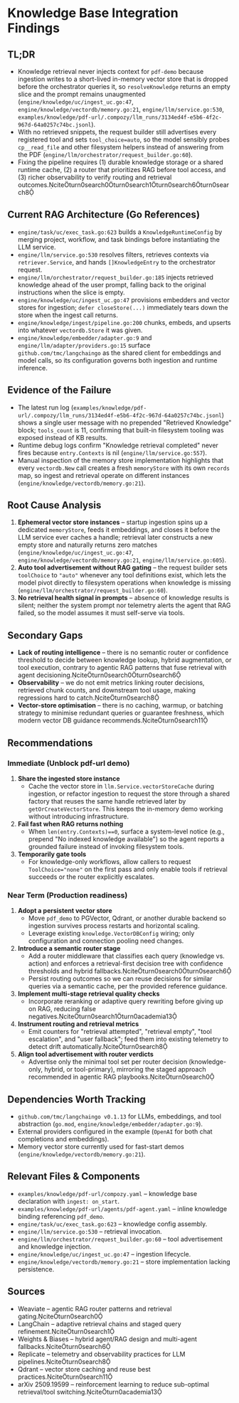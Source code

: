 # Knowledge Base Integration Findings

## TL;DR

- Knowledge retrieval never injects context for `pdf-demo` because ingestion writes to a short-lived in-memory vector store that is dropped before the orchestrator queries it, so `resolveKnowledge` returns an empty slice and the prompt remains unaugmented (`engine/knowledge/uc/ingest_uc.go:47`, `engine/knowledge/vectordb/memory.go:21`, `engine/llm/service.go:530`, `examples/knowledge/pdf-url/.compozy/llm_runs/3134ed4f-e5b6-4f2c-967d-64a0257c74bc.jsonl`).
- With no retrieved snippets, the request builder still advertises every registered tool and sets `tool_choice=auto`, so the model sensibly probes `cp__read_file` and other filesystem helpers instead of answering from the PDF (`engine/llm/orchestrator/request_builder.go:60`).
- Fixing the pipeline requires (1) durable knowledge storage or a shared runtime cache, (2) a router that prioritizes RAG before tool access, and (3) richer observability to verify routing and retrieval outcomes.citeturn0search0turn0search1turn0search6turn0search8

## Current RAG Architecture (Go References)

- `engine/task/uc/exec_task.go:623` builds a `KnowledgeRuntimeConfig` by merging project, workflow, and task bindings before instantiating the LLM service.
- `engine/llm/service.go:530` resolves filters, retrieves contexts via `retriever.Service`, and hands `[]KnowledgeEntry` to the orchestrator request.
- `engine/llm/orchestrator/request_builder.go:185` injects retrieved knowledge ahead of the user prompt, falling back to the original instructions when the slice is empty.
- `engine/knowledge/uc/ingest_uc.go:47` provisions embedders and vector stores for ingestion; `defer closeStore(...)` immediately tears down the store when the ingest call returns.
- `engine/knowledge/ingest/pipeline.go:200` chunks, embeds, and upserts into whatever `vectordb.Store` it was given.
- `engine/knowledge/embedder/adapter.go:9` and `engine/llm/adapter/providers.go:15` surface `github.com/tmc/langchaingo` as the shared client for embeddings and model calls, so its configuration governs both ingestion and runtime inference.

## Evidence of the Failure

- The latest run log (`examples/knowledge/pdf-url/.compozy/llm_runs/3134ed4f-e5b6-4f2c-967d-64a0257c74bc.jsonl`) shows a single user message with no prepended "Retrieved Knowledge" block; `tools_count` is 11, confirming that built-in filesystem tooling was exposed instead of KB results.
- Runtime debug logs confirm "Knowledge retrieval completed" never fires because `entry.Contexts` is nil (`engine/llm/service.go:557`).
- Manual inspection of the memory store implementation highlights that every `vectordb.New` call creates a fresh `memoryStore` with its own `records` map, so ingest and retrieval operate on different instances (`engine/knowledge/vectordb/memory.go:21`).

## Root Cause Analysis

1. **Ephemeral vector store instances** – startup ingestion spins up a dedicated `memoryStore`, feeds it embeddings, and closes it before the LLM service ever caches a handle; retrieval later constructs a new empty store and naturally returns zero matches (`engine/knowledge/uc/ingest_uc.go:47`, `engine/knowledge/vectordb/memory.go:21`, `engine/llm/service.go:605`).
2. **Auto tool advertisement without RAG gating** – the request builder sets `toolChoice` to `"auto"` whenever any tool definitions exist, which lets the model pivot directly to filesystem operations when knowledge is missing (`engine/llm/orchestrator/request_builder.go:60`).
3. **No retrieval health signal in prompts** – absence of knowledge results is silent; neither the system prompt nor telemetry alerts the agent that RAG failed, so the model assumes it must self-serve via tools.

## Secondary Gaps

- **Lack of routing intelligence** – there is no semantic router or confidence threshold to decide between knowledge lookup, hybrid augmentation, or tool execution, contrary to agentic RAG patterns that fuse retrieval with agent decisioning.citeturn0search0turn0search6
- **Observability** – we do not emit metrics linking router decisions, retrieved chunk counts, and downstream tool usage, making regressions hard to catch.citeturn0search8
- **Vector-store optimisation** – there is no caching, warmup, or batching strategy to minimise redundant queries or guarantee freshness, which modern vector DB guidance recommends.citeturn0search11

## Recommendations

### Immediate (Unblock pdf-url demo)

1. **Share the ingested store instance**
   - Cache the vector store in `llm.Service.vectorStoreCache` during ingestion, or refactor ingestion to request the store through a shared factory that reuses the same handle retrieved later by `getOrCreateVectorStore`. This keeps the in-memory demo working without introducing infrastructure.
2. **Fail fast when RAG returns nothing**
   - When `len(entry.Contexts)==0`, surface a system-level notice (e.g., prepend "No indexed knowledge available") so the agent reports a grounded failure instead of invoking filesystem tools.
3. **Temporarily gate tools**
   - For knowledge-only workflows, allow callers to request `ToolChoice="none"` on the first pass and only enable tools if retrieval succeeds or the router explicitly escalates.

### Near Term (Production readiness)

1. **Adopt a persistent vector store**
   - Move `pdf_demo` to PGVector, Qdrant, or another durable backend so ingestion survives process restarts and horizontal scaling.
   - Leverage existing `knowledge.VectorDBConfig` wiring; only configuration and connection pooling need changes.
2. **Introduce a semantic router stage**
   - Add a router middleware that classifies each query (knowledge vs. action) and enforces a retrieval-first decision tree with confidence thresholds and hybrid fallbacks.citeturn0search0turn0search6
   - Persist routing outcomes so we can reuse decisions for similar queries via a semantic cache, per the provided reference guidance.
3. **Implement multi-stage retrieval quality checks**
   - Incorporate reranking or adaptive query rewriting before giving up on RAG, reducing false negatives.citeturn0search1turn0academia13
4. **Instrument routing and retrieval metrics**
   - Emit counters for "retrieval attempted", "retrieval empty", "tool escalation", and "user fallback"; feed them into existing telemetry to detect drift automatically.citeturn0search8
5. **Align tool advertisement with router verdicts**
   - Advertise only the minimal tool set per router decision (knowledge-only, hybrid, or tool-primary), mirroring the staged approach recommended in agentic RAG playbooks.citeturn0search0

## Dependencies Worth Tracking

- `github.com/tmc/langchaingo v0.1.13` for LLMs, embeddings, and tool abstraction (`go.mod`, `engine/knowledge/embedder/adapter.go:9`).
- External providers configured in the example (`OpenAI` for both chat completions and embeddings).
- Memory vector store currently used for fast-start demos (`engine/knowledge/vectordb/memory.go:21`).

## Relevant Files & Components

- `examples/knowledge/pdf-url/compozy.yaml` – knowledge base declaration with `ingest: on_start`.
- `examples/knowledge/pdf-url/agents/pdf-agent.yaml` – inline knowledge binding referencing `pdf_demo`.
- `engine/task/uc/exec_task.go:623` – knowledge config assembly.
- `engine/llm/service.go:530` – retrieval invocation.
- `engine/llm/orchestrator/request_builder.go:60` – tool advertisement and knowledge injection.
- `engine/knowledge/uc/ingest_uc.go:47` – ingestion lifecycle.
- `engine/knowledge/vectordb/memory.go:21` – store implementation lacking persistence.

## Sources

- Weaviate – agentic RAG router patterns and retrieval gating.citeturn0search0
- LangChain – adaptive retrieval chains and staged query refinement.citeturn0search1
- Weights & Biases – hybrid agent/RAG design and multi-agent fallbacks.citeturn0search6
- Replicate – telemetry and observability practices for LLM pipelines.citeturn0search8
- Qdrant – vector store caching and reuse best practices.citeturn0search11
- arXiv 2509.19599 – reinforcement learning to reduce sub-optimal retrieval/tool switching.citeturn0academia13
